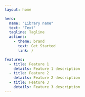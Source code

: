 ```yaml
---
layout: home

hero:
  name: "Library name"
  text: "Text"
  tagline: Tagline
  actions:
    - theme: brand
      text: Get Started
      link: /

features:
  - title: Feature 1
    details: Feature 1 description
  - title: Feature 2
    details: Feature 2 description
  - title: Feature 3
    details: Feature 3 description
---
```


